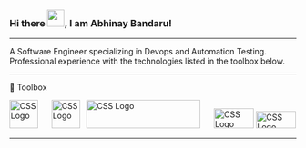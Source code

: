### Hi there <img src="https://raw.githubusercontent.com/MartinHeinz/MartinHeinz/master/wave.gif" width="30px">, I am Abhinay Bandaru!

---

A Software Engineer specializing in Devops and Automation Testing. Professional experience with the technologies listed in the toolbox below.

---

🧰 Toolbox
 
 <img src="https://cdn.worldvectorlogo.com/logos/docker.svg" alt="CSS Logo" width="50" height="50"/> &nbsp;&nbsp;&nbsp;&nbsp; <img src="https://cdn.worldvectorlogo.com/logos/jenkins-1.svg" alt="CSS Logo" width="50" height="50"/>&nbsp;&nbsp; <img src="https://cdn.worldvectorlogo.com/logos/microsoft-azure-2.svg" alt="CSS Logo" width="200" height="50"/> &nbsp;&nbsp;&nbsp;&nbsp; <img src="https://cdn.worldvectorlogo.com/logos/git.svg" alt="CSS Logo" width="70" height="35"/> <img src="https://cdn.worldvectorlogo.com/logos/terraform-enterprise.svg" alt="CSS Logo" width="70" height="30"/>
 
---

<!--
**bandaruab/bandaruab** is a ✨ _special_ ✨ repository because its `README.md` (this file) appears on your GitHub profile.

Here are some ideas to get you started:

- 🔭 I’m currently working on ...
- 🌱 I’m currently learning ...
- 👯 I’m looking to collaborate on ...
- 🤔 I’m looking for help with ...
- 💬 Ask me about ...
- 📫 How to reach me: ...
- 😄 Pronouns: ...
- ⚡ Fun fact: ...
-->

